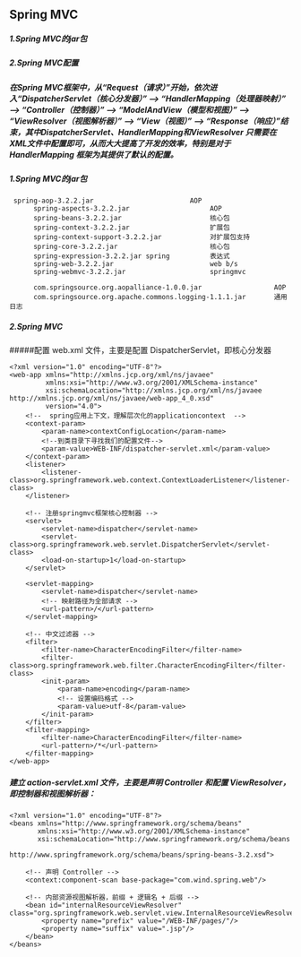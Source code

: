 ## Spring MVC
##### **1.Spring MVC的jar包**
##### **2.Spring MVC配置**
##### 在Spring MVC框架中，从“Request（请求）”开始，依次进入“DispatcherServlet（核心分发器）” —> “HandlerMapping（处理器映射）” —> “Controller（控制器）” —> “ModelAndView（模型和视图）” —> “ViewResolver（视图解析器）” —> “View（视图）” —> “Response（响应）”结束，其中DispatcherServlet、HandlerMapping和ViewResolver 只需要在XML文件中配置即可，从而大大提高了开发的效率，特别是对于 HandlerMapping 框架为其提供了默认的配置。

##### **1.Spring MVC的jar包**
```
 spring-aop-3.2.2.jar                        AOP
      spring-aspects-3.2.2.jar                    AOP
      spring-beans-3.2.2.jar                      核心包
      spring-context-3.2.2.jar                    扩展包
      spring-context-support-3.2.2.jar            对扩展包支持
      spring-core-3.2.2.jar                       核心包
      spring-expression-3.2.2.jar spring          表达式
      spring-web-3.2.2.jar                        web b/s
      spring-webmvc-3.2.2.jar                     springmvc
      
      com.springsource.org.aopalliance-1.0.0.jar                  AOP
      com.springsource.org.apache.commons.logging-1.1.1.jar       通用日志
```
##### **2.Spring MVC**  
#####配置 web.xml 文件，主要是配置 DispatcherServlet，即核心分发器
```
<?xml version="1.0" encoding="UTF-8"?>
<web-app xmlns="http://xmlns.jcp.org/xml/ns/javaee"
         xmlns:xsi="http://www.w3.org/2001/XMLSchema-instance"
         xsi:schemaLocation="http://xmlns.jcp.org/xml/ns/javaee http://xmlns.jcp.org/xml/ns/javaee/web-app_4_0.xsd"
         version="4.0">
    <!--  spring应用上下文，理解层次化的applicationcontext  -->
    <context-param>
        <param-name>contextConfigLocation</param-name>
        <!--到类目录下寻找我们的配置文件-->
        <param-value>WEB-INF/dispatcher-servlet.xml</param-value>
    </context-param>
    <listener>
        <listener-class>org.springframework.web.context.ContextLoaderListener</listener-class>
    </listener>

    <!-- 注册springmvc框架核心控制器 -->
    <servlet>
        <servlet-name>dispatcher</servlet-name>
        <servlet-class>org.springframework.web.servlet.DispatcherServlet</servlet-class>
        <load-on-startup>1</load-on-startup>
    </servlet>

    <servlet-mapping>
        <servlet-name>dispatcher</servlet-name>
        <!-- 映射路径为全部请求 -->
        <url-pattern>/</url-pattern>
    </servlet-mapping>

    <!-- 中文过滤器 -->
    <filter>
        <filter-name>CharacterEncodingFilter</filter-name>
        <filter-class>org.springframework.web.filter.CharacterEncodingFilter</filter-class>
        <init-param>
            <param-name>encoding</param-name>
            <!-- 设置编码格式 -->
            <param-value>utf-8</param-value>
        </init-param>
    </filter>
    <filter-mapping>
        <filter-name>CharacterEncodingFilter</filter-name>
        <url-pattern>/*</url-pattern>
    </filter-mapping>
</web-app>
```   
##### 建立 action-servlet.xml 文件，主要是声明 Controller 和配置 ViewResolver，即控制器和视图解析器：
```
<?xml version="1.0" encoding="UTF-8"?>
<beans xmlns="http://www.springframework.org/schema/beans"
       xmlns:xsi="http://www.w3.org/2001/XMLSchema-instance"
       xsi:schemaLocation="http://www.springframework.org/schema/beans
                        http://www.springframework.org/schema/beans/spring-beans-3.2.xsd">

    <!-- 声明 Controller -->
    <context:component-scan base-package="com.wind.spring.web"/>

    <!-- 内部资源视图解析器，前缀 + 逻辑名 + 后缀 -->
    <bean id="internalResourceViewResolver" class="org.springframework.web.servlet.view.InternalResourceViewResolver">
        <property name="prefix" value="/WEB-INF/pages/"/>
        <property name="suffix" value=".jsp"/>
    </bean>
</beans>
```